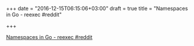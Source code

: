 +++
date = "2016-12-15T06:15:06+03:00"
draft = true
title = "Namespaces in Go - reexec  #reddit"

+++

<p><a href="https://t.co/4hgsnPxjMK">Namespaces in Go - reexec  #reddit</a></p>
